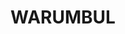 ---
lastmod: '2025-04-06T06:05:20+00:00'
latitude: -34.0859
layout: suburb
longitude: 151.0844
postcode: '2232'
state: NSW
title: WARUMBUL
url: /nsw/warumbul/
---